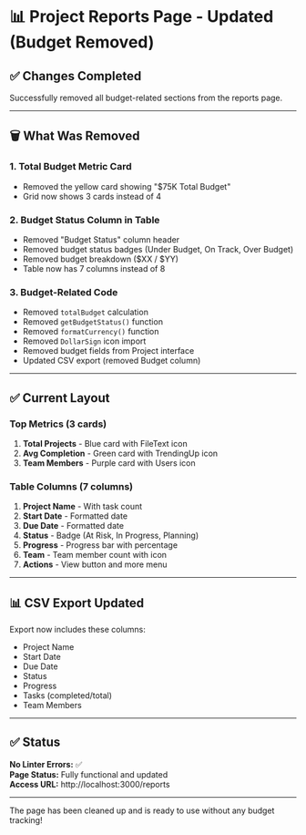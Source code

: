 # 📊 Project Reports Page - Updated (Budget Removed)

## ✅ Changes Completed

Successfully removed all budget-related sections from the reports page.

---

## 🗑️ What Was Removed

### 1. **Total Budget Metric Card**
- Removed the yellow card showing "$75K Total Budget"
- Grid now shows 3 cards instead of 4

### 2. **Budget Status Column in Table**
- Removed "Budget Status" column header
- Removed budget status badges (Under Budget, On Track, Over Budget)
- Removed budget breakdown ($XX / $YY)
- Table now has 7 columns instead of 8

### 3. **Budget-Related Code**
- Removed `totalBudget` calculation
- Removed `getBudgetStatus()` function
- Removed `formatCurrency()` function
- Removed `DollarSign` icon import
- Removed budget fields from Project interface
- Updated CSV export (removed Budget column)

---

## ✅ Current Layout

### Top Metrics (3 cards)
1. **Total Projects** - Blue card with FileText icon
2. **Avg Completion** - Green card with TrendingUp icon
3. **Team Members** - Purple card with Users icon

### Table Columns (7 columns)
1. **Project Name** - With task count
2. **Start Date** - Formatted date
3. **Due Date** - Formatted date
4. **Status** - Badge (At Risk, In Progress, Planning)
5. **Progress** - Progress bar with percentage
6. **Team** - Team member count with icon
7. **Actions** - View button and more menu

---

## 📊 CSV Export Updated

Export now includes these columns:
- Project Name
- Start Date
- Due Date
- Status
- Progress
- Tasks (completed/total)
- Team Members

---

## ✅ Status

**No Linter Errors:** ✅  
**Page Status:** Fully functional and updated  
**Access URL:** http://localhost:3000/reports

---

The page has been cleaned up and is ready to use without any budget tracking!

